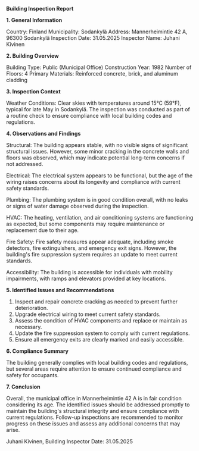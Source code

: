  **Building Inspection Report**

**1. General Information**

Country: Finland
Municipality: Sodankylä
Address: Mannerheimintie 42 A, 96300 Sodankylä
Inspection Date: 31.05.2025
Inspector Name: Juhani Kivinen

**2. Building Overview**

Building Type: Public (Municipal Office)
Construction Year: 1982
Number of Floors: 4
Primary Materials: Reinforced concrete, brick, and aluminum cladding

**3. Inspection Context**

Weather Conditions: Clear skies with temperatures around 15°C (59°F), typical for late May in Sodankylä. The inspection was conducted as part of a routine check to ensure compliance with local building codes and regulations.

**4. Observations and Findings**

Structural: The building appears stable, with no visible signs of significant structural issues. However, some minor cracking in the concrete walls and floors was observed, which may indicate potential long-term concerns if not addressed.

Electrical: The electrical system appears to be functional, but the age of the wiring raises concerns about its longevity and compliance with current safety standards.

Plumbing: The plumbing system is in good condition overall, with no leaks or signs of water damage observed during the inspection.

HVAC: The heating, ventilation, and air conditioning systems are functioning as expected, but some components may require maintenance or replacement due to their age.

Fire Safety: Fire safety measures appear adequate, including smoke detectors, fire extinguishers, and emergency exit signs. However, the building's fire suppression system requires an update to meet current standards.

Accessibility: The building is accessible for individuals with mobility impairments, with ramps and elevators provided at key locations.

**5. Identified Issues and Recommendations**

1. Inspect and repair concrete cracking as needed to prevent further deterioration.
2. Upgrade electrical wiring to meet current safety standards.
3. Assess the condition of HVAC components and replace or maintain as necessary.
4. Update the fire suppression system to comply with current regulations.
5. Ensure all emergency exits are clearly marked and easily accessible.

**6. Compliance Summary**

The building generally complies with local building codes and regulations, but several areas require attention to ensure continued compliance and safety for occupants.

**7. Conclusion**

Overall, the municipal office in Mannerheimintie 42 A is in fair condition considering its age. The identified issues should be addressed promptly to maintain the building's structural integrity and ensure compliance with current regulations. Follow-up inspections are recommended to monitor progress on these issues and assess any additional concerns that may arise.

Juhani Kivinen, Building Inspector
Date: 31.05.2025